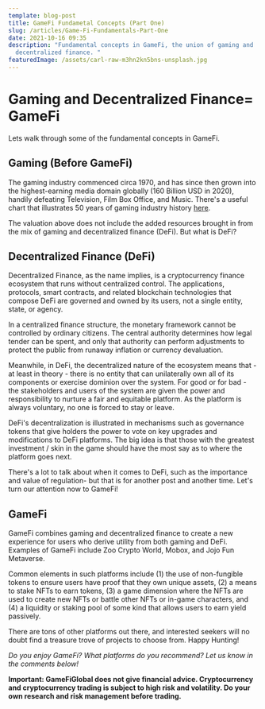 ```yaml
---
template: blog-post
title: GameFi Fundametal Concepts (Part One)
slug: /articles/Game-Fi-Fundamentals-Part-One
date: 2021-10-16 09:35
description: "Fundamental concepts in GameFi, the union of gaming and
  decentralized finance. "
featuredImage: /assets/carl-raw-m3hn2kn5bns-unsplash.jpg
---
```

# Gaming and Decentralized Finance= GameFi
Lets walk through some of the fundamental concepts in GameFi.

## Gaming (Before GameFi)

The gaming industry commenced circa 1970, and has since then grown into the highest-earning media domain globally (160 Billion USD in 2020), handily defeating Television, Film Box Office, and Music. There's a useful chart that illustrates 50 years of gaming industry history [here](https://www.visualcapitalist.com/wp-content/uploads/2020/11/history-of-gaming-by-revenue-share-full-size.html).

The valuation above does not include the added resources brought in from the mix of gaming and decentralized finance (DeFi). But what is DeFi?

## Decentralized Finance (DeFi)

Decentralized Finance, as the name implies, is a cryptocurrency finance ecosystem that runs without centralized control. The applications, protocols, smart contracts, and related blockchain technologies that compose DeFi are governed and owned by its users, not a single  entity, state, or agency. 

In a centralized finance structure, the monetary framework cannot be controlled by ordinary citizens. The central authority determines how legal tender can be spent, and only that authority can perform adjustments to protect the public from runaway inflation or currency devaluation. 

Meanwhile, in DeFi, the decentralized nature of the ecosystem means that - at least in theory - there is no entity that can unilaterally own all of its components or exercise dominion over the system. For good or for bad - the stakeholders and users of the system are given the power and responsibility to nurture a fair and equitable platform. As the platform is always voluntary, no one is forced to stay or leave.  

DeFi's decentralization is illustrated in mechanisms such as governance tokens that give holders the power to vote on key upgrades and modifications to DeFi platforms. The big idea is that those with the greatest investment / skin in the game should have the most say as to where the platform goes next. 

There's a lot to talk about when it comes to DeFi, such as the importance and value of regulation- but that is for another post and another time. Let's turn our attention now to GameFi! 

## GameFi

GameFi combines gaming and decentralized finance to create a new experience for users who derive utility from both gaming and DeFi. Examples of GameFi include Zoo Crypto World, Mobox, and Jojo Fun Metaverse. 

Common elements in such platforms include (1) the use of non-fungible tokens to ensure users have proof that they own unique assets, (2) a means to stake NFTs to earn tokens, (3) a game dimension where the NFTs are used to create new NFTs or battle other NFTs or in-game characters, and (4) a liquidity or staking pool of some kind that allows users to earn yield passively. 

There are tons of other platforms out there, and interested seekers will no doubt find a treasure trove of projects to choose from.  Happy Hunting!

*Do you enjoy GameFi? What platforms do you recommend? Let us know in the comments below!*

**Important: GameFiGlobal does not give financial advice. Cryptocurrency and cryptocurrency trading is subject to high risk and volatility. Do your own research and risk management before trading.**